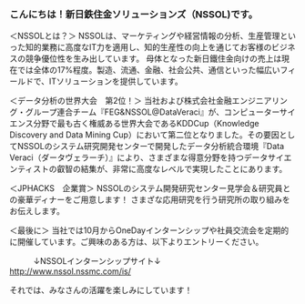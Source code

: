 ### こんにちは！新日鉄住金ソリューションズ（NSSOL)です。

＜NSSOLとは？＞
NSSOLは、マーケティングや経営情報の分析、生産管理といった知的業務に高度なIT力を適用し、知的生産性の向上を通じてお客様のビジネスの競争優位性を生み出しています。 母体となった新日鐵住金向けの売上は現在では全体の17%程度。製造、流通、金融、社会公共、通信といった幅広いフィールドで、ITソリューションを提供しています。

＜データ分析の世界大会　第2位！＞
当社および株式会社金融エンジニアリング・グループ連合チーム『FEG&NSSOL@DataVeraci』が、コンピューターサイエンス分野で最も古く権威ある世界大会であるKDDCup（Knowledge Discovery and Data Mining Cup）において第二位となりました。その要因としてNSSOLのシステム研究開発センターで開発したデータ分析統合環境『Data Veraci（ダータヴェラーチ）』により、さまざまな得意分野を持つデータサイエンティストの叡智の結集が、非常に高度なレベルで実現したことにあります。

＜JPHACKS　企業賞＞
NSSOLのシステム開発研究センター見学会＆研究員との豪華ディナーをご用意します！
さまざな応用研究を行う研究所の取り組みをお伝えします。

＜最後に＞
当社では10月からOneDayインターンシップや社員交流会を定期的に開催しています。ご興味のある方は、以下よりエントリーください。

　　　↓NSSOLインターンシップサイト↓
　　　http://www.nssol.nssmc.com/is/

それでは、みなさんの活躍を楽しみにしています！
